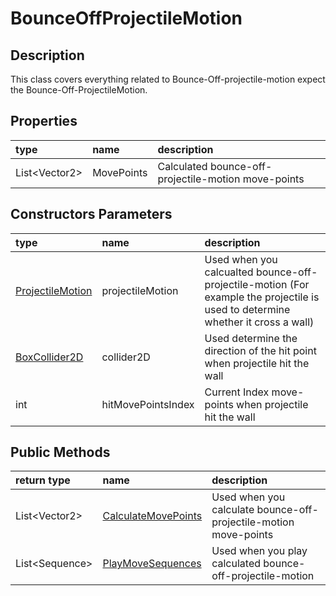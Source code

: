 # BounceOffProjectileMotion

## Description

This class covers everything related to Bounce-Off-projectile-motion expect the Bounce-Off-ProjectileMotion.

## Properties

| type | name | description |
| :--- | :--- | :--- |
| List&lt;Vector2&gt; | MovePoints | Calculated bounce-off-projectile-motion move-points |

## Constructors Parameters

| type | name | description |
| :--- | :--- | :--- |
| [ProjectileMotion](../projectilemotion/) | projectileMotion | Used when you calcualted bounce-off-projectile-motion \(For example the projectile is used to determine whether it cross a wall\) |
| [BoxCollider2D](https://docs.unity3d.com/ScriptReference/BoxCollider2D.html) | collider2D | Used determine the direction of the hit point when projectile hit the wall |
| int | hitMovePointsIndex | Current Index move-points when projectile hit the wall |

## Public Methods

| return type | name | description |
| :--- | :--- | :--- |
| List&lt;Vector2&gt; | [CalculateMovePoints](calculatemovepoints.md) | Used when you calculate bounce-off-projectile-motion move-points |
| List&lt;Sequence&gt; | [PlayMoveSequences](playmovesequences.md) | Used when you play calculated bounce-off-projectile-motion |

